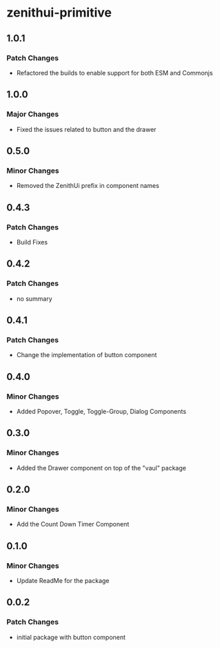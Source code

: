 # zenithui-primitive

## 1.0.1

### Patch Changes

- Refactored the builds to enable support for both ESM and Commonjs

## 1.0.0

### Major Changes

- Fixed the issues related to button and the drawer

## 0.5.0

### Minor Changes

- Removed the ZenithUi prefix in component names

## 0.4.3

### Patch Changes

- Build Fixes

## 0.4.2

### Patch Changes

- no summary

## 0.4.1

### Patch Changes

- Change the implementation of button component

## 0.4.0

### Minor Changes

- Added Popover, Toggle, Toggle-Group, Dialog Components

## 0.3.0

### Minor Changes

- Added the Drawer component on top of the "vaul" package

## 0.2.0

### Minor Changes

- Add the Count Down Timer Component

## 0.1.0

### Minor Changes

- Update ReadMe for the package

## 0.0.2

### Patch Changes

- initial package with button component
